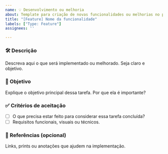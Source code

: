 ```yaml
---
name: 💡 Desenvolvimento ou melhoria
about: Template para criação de novas funcionalidades ou melhorias no projeto.
title: "[Feature] Nome da funcionalidade"
labels: ["Type: Feature"]
assignees: ''

---
```


### 🛠️ Descrição

Descreva aqui o que será implementado ou melhorado. Seja claro e objetivo.

### 🎯 Objetivo

Explique o objetivo principal dessa tarefa. Por que ela é importante?

### ✅ Critérios de aceitação

- [ ] O que precisa estar feito para considerar essa tarefa concluída?
- [ ] Requisitos funcionais, visuais ou técnicos.

### 📎 Referências (opcional)

Links, prints ou anotações que ajudem na implementação.
